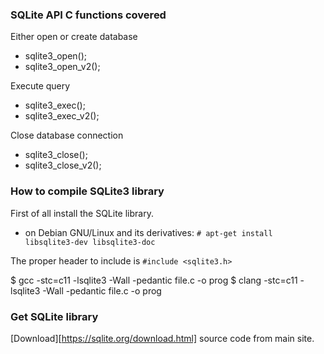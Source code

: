 ### SQLite API C functions covered

Either open or create database

* sqlite3_open();
* sqlite3_open_v2();

Execute query

* sqlite3_exec();
* sqlite3_exec_v2();

Close database connection

* sqlite3_close();
* sqlite3_close_v2();

### How to compile SQLite3 library

First of all install the SQLite library.

- on Debian GNU/Linux and its derivatives:
`# apt-get install libsqlite3-dev libsqlite3-doc`

The proper header to include is `#include <sqlite3.h>`

$ gcc -stc=c11 -lsqlite3 -Wall -pedantic file.c -o prog
$ clang -stc=c11 -lsqlite3 -Wall -pedantic file.c -o prog

### Get SQLite library

[Download][https://sqlite.org/download.html] source code from main site.
